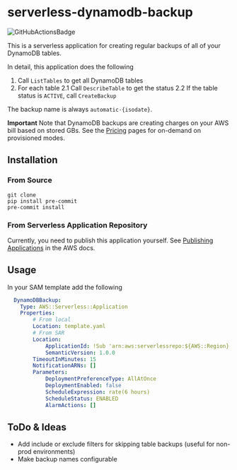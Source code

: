 # serverless-dynamodb-backup

![GitHubActionsBadge](https://github.com/thomasklinger1234/serverless-dynamodb-backup/workflows/Main/badge.svg)

This is a serverless application for creating regular backups of all of your DynamoDB tables.

In detail, this application does the following

1. Call `ListTables` to get all DynamoDB tables
2. For each table
  2.1 Call `DescribeTable` to get the status
  2.2 If the table status is `ACTIVE`, call `CreateBackup`

The backup name is always `automatic-{isodate}`.

**Important** Note that DynamoDB backups are creating charges on your AWS bill based on stored GBs. See the [Pricing](https://aws.amazon.com/dynamodb/pricing/) pages for on-demand on provisioned modes.

## Installation

### From Source

```
git clone
pip install pre-commit
pre-commit install
```

### From Serverless Application Repository

Currently, you need to publish this application yourself. See [Publishing Applications](https://docs.aws.amazon.com/serverlessrepo/latest/devguide/serverlessrepo-how-to-publish.html) in the AWS docs.

## Usage

In your SAM template add the following

```yaml
  DynamoDBBackup:
    Type: AWS::Serverless::Application
    Properties:
        # From local
        Location: template.yaml
        # From SAR
        Location:
            ApplicationId: !Sub 'arn:aws:serverlessrepo:${AWS::Region}:${AWS::AccountId}:applications/dynamodb-backup'
            SemanticVersion: 1.0.0
        TimeoutInMinutes: 15
        NotificationARNs: []
        Parameters:
            DeploymentPreferenceType: AllAtOnce
            DeploymentEnabled: false
            ScheduleExpression: rate(6 hours)
            ScheduleStatus: ENABLED
            AlarmActions: []
```

## ToDo & Ideas

- Add include or exclude filters for skipping table backups (useful for non-prod environments)
- Make backup names configurable
